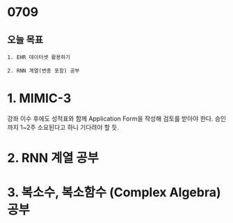 # 0709
## 오늘 목표
```
1. EHR 데이터셋 활용하기

2. RNN 계열(변종 포함) 공부
```

# 1. MIMIC-3
강좌 이수 후에도 성적표와 함께 Application Form을 작성해 검토를 받아야 한다. 승인까지 1~2주 소요된다고 하니 기다려야 할 듯.

# 2. RNN 계열 공부

# 3. 복소수, 복소함수 (Complex Algebra) 공부

